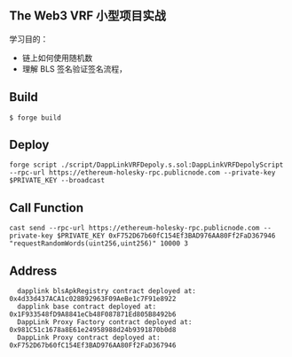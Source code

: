 ## The Web3 VRF 小型项目实战

学习目的：
- 链上如何使用随机数
- 理解 BLS 签名验证签名流程，

## Build
```
$ forge build
```

## Deploy
```shell
forge script ./script/DappLinkVRFDepoly.s.sol:DappLinkVRFDepolyScript --rpc-url https://ethereum-holesky-rpc.publicnode.com --private-key $PRIVATE_KEY --broadcast
```

## Call Function
```
cast send --rpc-url https://ethereum-holesky-rpc.publicnode.com --private-key $PRIVATE_KEY 0xF752D67b60fC154Ef3BAD976AA80Ff2FaD367946 "requestRandomWords(uint256,uint256)" 10000 3
```

## Address
```
  dapplink blsApkRegistry contract deployed at: 0x4d33d437ACA1c028B92963F09AeBe1c7F91e8922
  dapplink base contract deployed at: 0x1F933548fD9A8841eCb48F087871Ed805B8492b6
  DappLink Proxy Factory contract deployed at: 0x981C51c1678a8E61e24958988d24b9391870b0d8
  DappLink Proxy contract deployed at: 0xF752D67b60fC154Ef3BAD976AA80Ff2FaD367946
```

